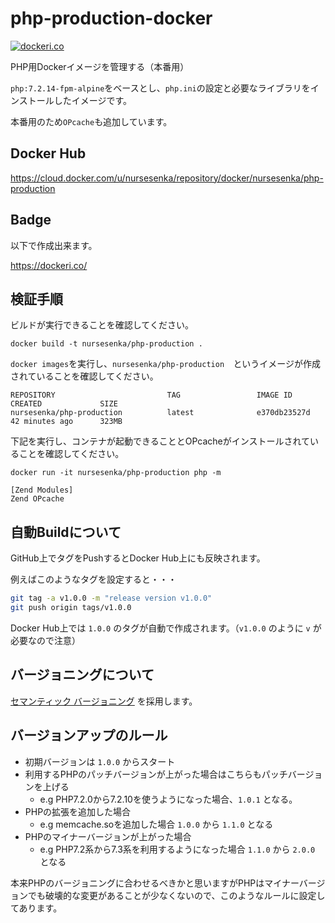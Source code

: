 # php-production-docker
[![dockeri.co](https://dockeri.co/image/nursesenka/php-production)](https://hub.docker.com/r/nursesenka/php-production)

PHP用Dockerイメージを管理する（本番用）

`php:7.2.14-fpm-alpine`をベースとし、`php.ini`の設定と必要なライブラリをインストールしたイメージです。

本番用のため`OPcache`も追加しています。

## Docker Hub

https://cloud.docker.com/u/nursesenka/repository/docker/nursesenka/php-production

## Badge
以下で作成出来ます。

https://dockeri.co/

## 検証手順

ビルドが実行できることを確認してください。

```
docker build -t nursesenka/php-production .
```

`docker images`を実行し、`nursesenka/php-production  `というイメージが作成されていることを確認してください。
```
REPOSITORY                         TAG                 IMAGE ID            CREATED             SIZE
nursesenka/php-production          latest              e370db23527d        42 minutes ago      323MB
```

下記を実行し、コンテナが起動できることとOPcacheがインストールされていることを確認してください。
```
docker run -it nursesenka/php-production php -m
```

```
[Zend Modules]
Zend OPcache
```

## 自動Buildについて

GitHub上でタグをPushするとDocker Hub上にも反映されます。

例えばこのようなタグを設定すると・・・

```bash
git tag -a v1.0.0 -m "release version v1.0.0"
git push origin tags/v1.0.0
```

Docker Hub上では `1.0.0` のタグが自動で作成されます。（`v1.0.0` のように `v` が必要なので注意）

## バージョニングについて

[セマンティック バージョニング](https://semver.org/lang/ja/) を採用します。

## バージョンアップのルール

- 初期バージョンは `1.0.0` からスタート
- 利用するPHPのパッチバージョンが上がった場合はこちらもパッチバージョンを上げる
  - e.g PHP7.2.0から7.2.10を使うようになった場合、`1.0.1` となる。
- PHPの拡張を追加した場合
  - e.g memcache.soを追加した場合 `1.0.0` から `1.1.0` となる
- PHPのマイナーバージョンが上がった場合
  - e.g PHP7.2系から7.3系を利用するようになった場合 `1.1.0` から `2.0.0` となる

本来PHPのバージョニングに合わせるべきかと思いますがPHPはマイナーバージョンでも破壊的な変更があることが少なくないので、このようなルールに設定してあります。
